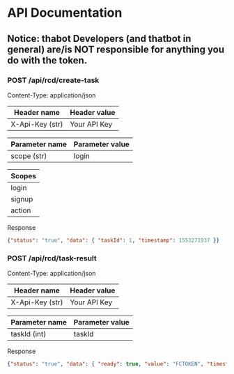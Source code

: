 # API Documentation

## Notice: thabot Developers (and thatbot in general) are/is **NOT** responsible for anything you do with the token.

### POST /api/rcd/create-task
Content-Type: application/json

|Header name    |Header value   |
|---------------|---------------|
|X-Api-Key (str)|Your API Key   |

|Parameter name|Parameter value|
|--------------|---------------|
|scope (str)   |login          |


|Scopes|
|------|
|login |
|signup|
|action|

Response
```json
{"status": "true", "data": { "taskId": 1, "timestamp": 1553271937 }}
```

### POST /api/rcd/task-result
Content-Type: application/json

|Header name    |Header value   |
|---------------|---------------|
|X-Api-Key (str)|Your API Key   |

|Parameter name|Parameter value|
|--------------|---------------|
|taskId (int)   |taskId        |

Response
```json
{"status": "true", "data": { "ready": true, "value": "FCTOKEN", "timestamp": 1553271937 }}
```
